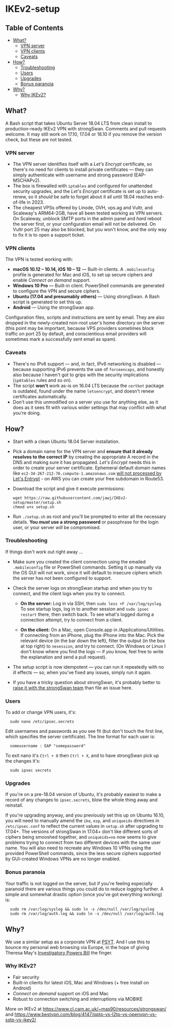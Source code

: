 # IKEv2-setup

## Table of Contents

  * [What?](#what)
    + [VPN server](#vpn-server)
    + [VPN clients](#vpn-clients)
    + [Caveats](#caveats)
  * [How?](#how)
    + [Troubleshooting](#troubleshooting)
    + [Users](#users)
    + [Upgrades](#upgrades)
    + [Bonus paranoia](#bonus-paranoia)
  * [Why?](#why)
    + [Why IKEv2?](#why-ikev2)

## What?

A Bash script that takes Ubuntu Server 18.04 LTS from clean install to production-ready IKEv2 VPN with strongSwan. Comments and pull requests welcome. It may still work on 17.10, 17.04 or 16.10 if you remove the version check, but these are not tested.

### VPN server

* The VPN server identifies itself with a _Let's Encrypt_ certificate, so there's no need for clients to install private certificates — they can simply authenticate with username and strong password (EAP-MSCHAPv2).
* The box is firewalled with `iptables` and configured for unattended security upgrades, and the _Let's Encrypt_ certificate is set up to auto-renew, so it _should_ be safe to forget about it all until 18.04 reaches end-of-life in 2023.
* The cheapest VPSs offered by Linode, OVH, vps.ag and Vultr, and Scaleway's ARM64-2GB, have all been tested working as VPN servers. On Scaleway, unblock SMTP ports in the admin panel and *hard* reboot the server first, or your configuration email will not be delivered. On Vultr port 25 may also be blocked, but you won't know, and the only way to fix it is to open a support ticket.

### VPN clients

The VPN is tested working with:

*  **macOS 10.12 – 10.14, iOS 10 – 12**  — Built-in clients. A `.mobileconfig` profile is generated for Mac and iOS, to set up secure ciphers and enable *Connect on demand* support.
* **Windows 10 Pro** — Built-in client. PowerShell commands are generated to configure the VPN and secure ciphers.
* **Ubuntu (17.04 and presumably others)** — Using strongSwan. A Bash script is generated to set this up.
* **Android** — Using the strongSwan app.

Configuration files, scripts and instructions are sent by email. They are also dropped in the newly-created non-root user's home directory on the server (this point may be important, because VPS providers sometimes block traffic on port 25 by default, and conscientious email providers will sometimes mark a successfully sent email as spam).

### Caveats

* There's no IPv6 support — and, in fact, IPv6 networking is disabled — because supporting IPv6 prevents the use of `forceencaps`, and honestly also because I haven't got to grips with the security implications (`ip6tables` rules and so on).
* The script **won't** work as-is on 16.04 LTS because the `certbot` package is outdated, found under the name `letsencrypt`, and doesn't renew certificates automatically.
* Don't use this unmodified on a server you use for anything else, as it does as it sees fit with various wider settings that may conflict with what you're doing.


## How?

* Start with a clean Ubuntu 18.04 Server installation.

* Pick a domain name for the VPN server and **ensure that it already resolves to the correct IP** by creating the appropriate A record in the DNS and making sure it has propagated. _Let's Encrypt_ needs this in order to create your server certificate. Ephemeral default domain names like `ec2-34-267-212-76.compute-1.amazonaws.com` [will not processed by Let's Entrypt](https://community.letsencrypt.org/t/policy-forbids-issuing-for-name-on-amazon-ec2-domain/12692) - on AWS you can create your free subdomain in Route53.

* Download the script and give it execute permissions:

      wget https://raw.githubusercontent.com/jawj/IKEv2-setup/master/setup.sh
      chmod u+x setup.sh
    
* Run `./setup.sh` as root and you'll be prompted to enter all the necessary details. **You *must* use a strong password** or passphrase for the login user, or your server *will* be compromised.

### Troubleshooting

If things don't work out right away ...

* Make sure you created the client connection using the emailed `.mobileconfig` file or PowerShell commands. Setting it up manually via the OS GUI will not work, since it will default to insecure ciphers which the server has not been configured to support.

* Check the server logs on strongSwan startup and when you try to connect, and the client logs when you try to connect. 

  * __On the server:__  Log in via SSH, then `sudo less +F /var/log/syslog`. To see startup logs, log in to another session and `sudo ipsec restart` there, then switch back. To see what's logged during a connection attempt, try to connect from a client. 
  
  * __On the client:__  On a Mac, open Console.app in /Applications/Utilities. If connecting from an iPhone, plug the iPhone into the Mac. Pick the relevant device (in the bar down the left), filter the output (in the box at top right) to `nesession`, and try to connect. (On Windows or Linux I don't know where you find the logs — if _you_ know, feel free to write the explanation and send a pull request).
  
* The setup script is now idempotent — you can run it repeatedly with no ill effects — so, when you've fixed any issues, simply run it again.

* If you have a tricky question about strongSwan, it's probably better to [raise it with the strongSwan team](https://strongswan.org/support.html) than file an issue here.
  
### Users

To add or change VPN users, it's:

      sudo nano /etc/ipsec.secrets
    
Edit usernames and passwords as you see fit (but don't touch the first line, which specifies the server certificate). The line format for each user is:

      someusername : EAP "somepassword"

To exit nano it's `Ctrl + O` then `Ctrl + X`, and to have strongSwan pick up the changes it's:

      sudo ipsec secrets

### Upgrades

If you're on a pre-18.04 version of Ubuntu, it's probably easiest to make a record of any changes to `ipsec.secrets`, blow the whole thing away and reinstall.

If you're upgrading anyway, and you previously set this up on Ubuntu 16.10, you will need to manually amend the `ike`, `esp`, and `uniqueids` directives in `/etc/ipsec.conf` to reflect the current values in `setup.sh` after upgrading to 17.04+. The versions of strongSwan in 17.04+ don't like different sorts of ciphers being smooshed together, and `uniqueids=no` now seems to give problems trying to connect from two different devices with the same user name. You will also need to recreate any Windows 10 VPNs using the provided PowerShell commands, since the less secure ciphers supported by GUI-created Windows VPNs are no longer enabled.

### Bonus paranoia

Your traffic is not logged on the server, but if you're feeling especially paranoid there are various things you could do to reduce logging further. A simple and somewhat drastic option (once you've got everything working) is:

      sudo rm /var/log/syslog && sudo ln -s /dev/null /var/log/syslog
      sudo rm /var/log/auth.log && sudo ln -s /dev/null /var/log/auth.log

## Why?

We use a similar setup as a corporate VPN at [PSYT](http://psyt.co.uk). And I use this to bounce my personal web browsing via Europe, in the hope of giving Theresa May's [Investigatory Powers Bill](https://www.openrightsgroup.org/blog/2015/investigatory-powers-bill-published-and-now-the-fight-is-on) the finger.

### Why IKEv2?

* Fair security
* Built-in clients for latest iOS, Mac and Windows (+ free install on Android)
* *Connect on demand* support on iOS and Mac
* Robust to connection switching and interruptions via MOBIKE

More on IKEv2 at https://www.cl.cam.ac.uk/~mas90/resources/strongswan/ and https://www.bestvpn.com/blog/4147/pptp-vs-l2tp-vs-openvpn-vs-sstp-vs-ikev2/

